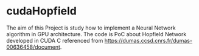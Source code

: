 # cudaHopfield

The aim of this Project is study how to implement a Neural Network algorithm in GPU architecture. The code is PoC about Hopfield Network developed in CUDA C referenced from https://dumas.ccsd.cnrs.fr/dumas-00636458/document.


